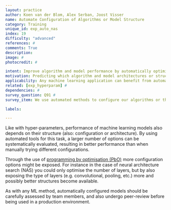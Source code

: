 ```yaml
---
layout: practice
author: Koen van der Blom, Alex Serban, Joost Visser
name: Automate Configuration of Algorithms or Model Structure
category: Training
unique_id: exp_auto_nas
index: 19
difficulty: "advanced"
references: #
comments: True
description:
image: #
photocredit: #

intent: Improve algorithm and model performance by automatically optimising their structures #
motivation: Predicting which algorithm and model architectures or structures are high-performing is very difficult, and trying different combinations is time-consuming. Optimisation tools are available to automate this. #
applicability: Any machine learning application can benefit from automatic configuration. #
related: [exp_hyperparam] #
dependencies: #
survey_question: Q91 #
survey_item: We use automated methods to configure our algorithms or the structure of our models.

labels:

---
```


Like with hyper-parameters, performance of machine learning models also depends on their structure (also: configuration or architecture). By using automated tools for this task, a larger number of options can be systematically evaluated, resulting in better performance than when manually trying different configurations.

Through the use of <a href="http://www.prog-by-opt.net/">programming by optimisation (PbO)</a> more configuration options might be exposed. For instance in the case of neural architecture search (NAS) you could only optimise the number of layers, but by also exposing the type of layers (e.g. convolutional, pooling, etc.) more and possibly better structures become available.

As with any ML method, automatically configured models should be carefully assessed by team members, and also undergo peer-review before being used in a production environment.

